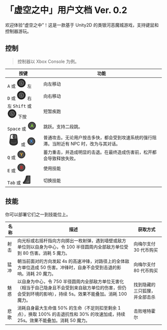 # 「虚空之中」用户文档 Ver. 0.2

欢迎体验“虚空之中”！这是一款基于 Unity2D 的类银河恶魔城游戏，支持键鼠和控制器游玩。

## 控制

> 控制器以 Xbox Console 为例。

| 按键                                                                                  | 功能                                                                                    |
| ------------------------------------------------------------------------------------- | --------------------------------------------------------------------------------------- |
| <kbd>A</kbd> 或 ![左摇杆](./Assets/30px-XboxOne_Left_Stick.png) 左                    | 向左移动                                                                                |
| <kbd>D</kbd> 或 ![左摇杆](./Assets/30px-XboxOne_Left_Stick.png) 右                    | 向右移动                                                                                |
| 左 <kbd>Shift</kbd> 或 ![左摇杆](./Assets/30px-XboxOne_Left_Stick.png) 下按           | 短暂疾跑                                                                                |
| <kbd>Space</kbd> 或 ![A](./Assets/30px-XboxOne_A.png)                                 | 跳跃。支持二段跳。                                                                      |
| ![鼠标左键](./Assets/40px-Keyboard_Black_Mouse_Left.png) 或 ![X](./Assets/30px-XboxOne_X.png) | 普通攻击。无论用户按击多快，都会受到攻速系统的强行阻滞。当附近有 NPC 时，改为与其对话。 |
| <kbd>Q</kbd> 或 ![Y](./Assets/30px-XboxOne_Y.png)                                     | 蓄力重击，并造成明显的击退。在最终造成伤害前，松开都会导致释放失败。                    |
| <kbd>E</kbd> 或 ![B](./Assets/30px-XboxOne_B.png)                                     | 使用技能                                                                                |
| <kbd>Tab</kbd> 或 ![左肩键](./Assets/30px-XboxOne_LT.png)                             | 切换技能                                                                                |

## 技能

你可以部署它们之一到技能位上。

| 名称 | 描述                                                                                                                                                          | 获取方式                       |
| ---- | ------------------------------------------------------------------------------------------------------------------------------------------------------------- | ------------------------------ |
| 射击 | 向光标或右摇杆指向方向掷出一枚射弹，遇到墙壁或敌方单位则以自身为中心，令 100 半径圆周内全部敌方单位受到 80 伤害。消耗 5 魔力。                                | 向梅尔支付 30 代币购买         |
| 猛冲 | 朝当前面对的方向发起 4s 的高速冲锋，对路径上的全体敌方单位造成 50 伤害。冲锋时，自身不会受到击退的影响。消耗 20 魔力。                                        | 向梅尔支付 80 代币购买         |
| 魅惑 | 以自身为中心，令 750 半径圆周内全部敌方单位无害化（相当于自己隐身且不会受到来自敌方单位的伤害，但仍会受到环境的影响），持续 5s。效果不能叠加。消耗 100 魔力。 | 找到隐藏的三只狐狸，并全部击杀 |
| 悲歌 | 消耗自身最大生命值 50% 的生命（不足则扣至剩余 1 点），换取 100% 的击退抗性和 30% 的攻速加成，持续 25s。效果不能叠加。消耗 50 魔力。                           | 击败喀特霍尔                   |
